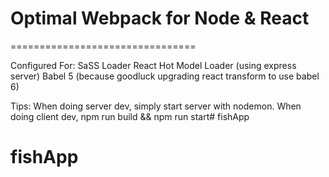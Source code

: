 Optimal Webpack for Node & React
================================
================================

Configured For:
  SaSS Loader
  React Hot Model Loader (using express server)
  Babel 5 (because goodluck upgrading react transform to use babel 6)

Tips:
  When doing server dev, simply start server with nodemon.
  When doing client dev, npm run build && npm run start# fishApp
# fishApp
